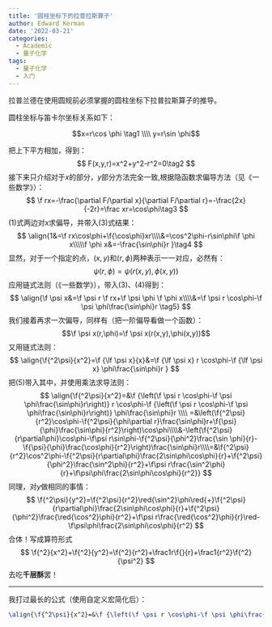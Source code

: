 ```yaml
---
title: '圆柱坐标下的拉普拉斯算子'
author: Edward Kerman
date: '2022-03-21'
categories:
  - Academic
  - 量子化学
tags:
  - 量子化学
  - 入门
---
```



拉普兰德在使用圆规前必须掌握的圆柱坐标下拉普拉斯算子的推导。

圆柱坐标与笛卡尔坐标关系如下：

$$x=r\cos \phi \tag1
\\\\ y=r\sin \phi$$

把上下平方相加，得到：
$$
F(x,y,r)=x^2+y^2-r^2=0\tag2
$$
接下来只介绍对于$x$的部分，$y$部分方法完全一致,根据隐函数求偏导方法（见《一些数学》）：
$$
\f rx=-\frac{\partial F/\partial x}{\partial F/\partial r}=-\frac{2x}{-2r}=\frac xr=\cos\phi\tag3
$$
(1)式两边对$x$求偏导，并带入(3)式结果：
$$
\align{1&=\f rx\cos\phi+\f{\cos\phi}xr\\\\&=\cos^2\phi-r\sin\phi\f \phi x\\\\\f \phi x&=-\frac{\sin\phi}r }\tag4
$$
显然，对于一个指定的点，$(x,y)$和$(r,\phi)$两种表示一一对应，必然有：
$$\psi(r,\phi)=\psi(r(x,y),\phi(x,y))$$
应用链式法则（《一些数学》），带入(3)、(4)得到：
$$
\align{\f \psi x&=\f \psi r \f rx+\f \psi \phi \f \phi x\\\\&=\f \psi r \cos\phi-\f \psi \phi\frac{\sin\phi}r \tag5}
$$
我们接着再求一次偏导，同样有（把一阶偏导看做一个函数）：
$$\f \psi x(r,\phi)=\f \psi x(r(x,y),\phi(x,y))$$
又用链式法则：
$$
\align{\f{^2\psi}{x^2}=\f {\lf \psi x}{x}&=\f {\lf \psi x} r \cos\phi-\f {\lf \psi x} \phi\frac{\sin\phi}r }
$$
把(5)带入其中，并使用乘法求导法则：
$$
\align{\f{^2\psi}{x^2}=&\f {\left(\f \psi r \cos\phi-\f \psi \phi\frac{\sin\phi}r\right)} r \cos\phi-\f {\left(\f \psi r \cos\phi-\f \psi \phi\frac{\sin\phi}r\right)} \phi\frac{\sin\phi}r \\\\ =&\left(\f{^2\psi}{r^2}\cos\phi-\f{^2\psi}{\phi\partial r}\frac{\sin\phi}r+\f{\psi}{\phi}\frac{\sin\phi}{r^2}\right)\cos\phi\\\\&-\left(\f{^2\psi}{r\partial\phi}\cos\phi-\f\psi r\sin\phi-\f{^2\psi}{\phi^2}\frac{\sin \phi}{r}-\f{\psi}{\phi}\frac{\cos\phi}{r^2}\right)\frac{\sin\phi}r\\\\=&\f{^2\psi}{r^2}\cos^2\phi-\f{^2\psi}{r\partial\phi}\frac{2\sin\phi\cos\phi}{r}+\f{^2\psi}{\phi^2}\frac{\sin^2\phi}{r^2}+\f\psi r\frac{\sin^2\phi}{r}+\f\psi\phi\frac{2\sin\phi\cos\phi}{r^2}}
$$
同理，对$y$做相同的事情：
$$
\f{^2\psi}{y^2}=\f{^2\psi}{r^2}\red{\sin^2}\phi\red{+}\f{^2\psi}{r\partial\phi}\frac{2\sin\phi\cos\phi}{r}+\f{^2\psi}{\phi^2}\frac{\red{\cos^2}\phi}{r^2}+\f\psi r\frac{\red{\cos^2}\phi}{r}\red-\f\psi\phi\frac{2\sin\phi\cos\phi}{r^2}
$$
合体！写成算符形式
$$
\f{^2}{x^2}+\f{^2}{y^2}=\f{^2}{r^2}+\frac1r\f{}{r}+\frac1{r^2}\f{^2}{\psi^2}
$$
去吃<b>千层酥</b>罢！
***
我打过最长的公式（使用自定义宏简化后）：
```latex
\align{\f{^2\psi}{x^2}=&\f {\left(\f \psi r \cos\phi-\f \psi \phi\frac{\sin\phi}r\right)} r \cos\phi-\f {\left(\f \psi r \cos\phi-\f \psi \phi\frac{\sin\phi}r\right)} \phi\frac{\sin\phi}r \\\\ =&\left(\f{^2\psi}{r^2}\cos\phi-\f{^2\psi}{\phi\partial r}\frac{\sin\phi}r+\f{\psi}{\phi}\frac{\sin\phi}{r^2}\right)\cos\phi\\\\&-\left(\f{^2\psi}{r\partial\phi}\cos\phi-\f\psi r\sin\phi-\f{^2\psi}{\phi^2}\frac{\sin \phi}{r}-\f{\psi}{\phi}\frac{\cos\phi}{r^2}\right)\frac{\sin\phi}r\\\\=&\f{^2\psi}{r^2}\cos^2\phi-\f{^2\psi}{r\partial\phi}\frac{2\sin\phi\cos\phi}{r}+\f{^2\psi}{\phi^2}\frac{\sin^2\phi}{r^2}+\f\psi r\frac{\sin^2\phi}{r}+\f\psi\phi\frac{2\sin\phi\cos\phi}{r^2}}
```